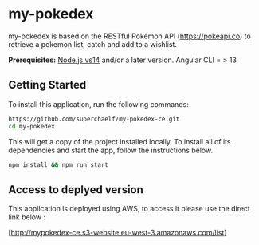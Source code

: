 # my-pokedex
 my-pokedex is based on the RESTful Pokémon API (https://pokeapi.co) to retrieve a pokemon list, catch and add to a wishlist. 
 
 **Prerequisites:** [Node.js vs14](https://nodejs.org/) and/or a later version. Angular CLI = > 13
 
 ## Getting Started
 
 To install this application, run the following commands:

```bash
https://github.com/superchaelf/my-pokedex-ce.git
cd my-pokedex
```
This will get a copy of the project installed locally. To install all of its dependencies and start the app, follow the instructions below.

```bash
npm install && npm run start
```

 ## Access to deplyed version

This application is deployed using AWS, to access it please use the direct link below : 

[http://mypokedex-ce.s3-website.eu-west-3.amazonaws.com/list]
